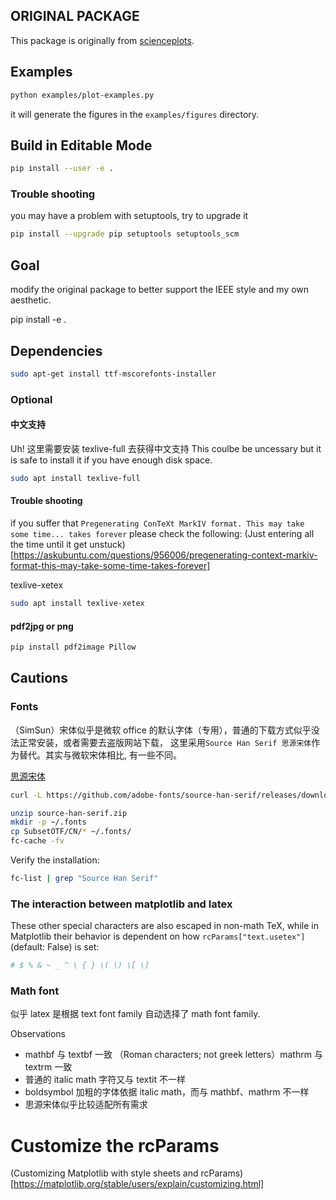 ## ORIGINAL PACKAGE

This package is originally from [scienceplots](https://github.com/garrettj403/SciencePlots).

## Examples

```sh
python examples/plot-examples.py
```

it will generate the figures in the `examples/figures` directory.

## Build in Editable Mode

```sh
pip install --user -e .
```

### Trouble shooting

you may have a problem with setuptools, try to upgrade it

```sh
pip install --upgrade pip setuptools setuptools_scm
```

## Goal

modify the original package to better support the IEEE style and my own aesthetic.

pip install -e .

## Dependencies

```sh
sudo apt-get install ttf-mscorefonts-installer
```

### Optional

#### 中文支持

Uh! 这里需要安装 texlive-full 去获得中文支持
This coulbe be uncessary but it is safe to install it if you have enough disk space.

```sh
sudo apt install texlive-full
```

#### Trouble shooting

if you suffer that `Pregenerating ConTeXt MarkIV format. This may take some time... takes forever`
please check the following:
(Just entering all the time until it get unstuck)[https://askubuntu.com/questions/956006/pregenerating-context-markiv-format-this-may-take-some-time-takes-forever]

texlive-xetex

```sh
sudo apt install texlive-xetex
```

#### pdf2jpg or png

```sh
pip install pdf2image Pillow
```

## Cautions

### Fonts

（SimSun）宋体似乎是微软 office 的默认字体（专用），普通的下载方式似乎没法正常安装，或者需要去盗版网站下载，
这里采用`Source Han Serif 思源宋体`作为替代。其实与微软宋体相比, 有一些不同。

[思源宋体](https://source.typekit.com/source-han-serif/cn/)

```sh
curl -L https://github.com/adobe-fonts/source-han-serif/releases/download/2.003R/14_SourceHanSerifCN.zip -o source-han-serif.zip
```

```sh
unzip source-han-serif.zip
mkdir -p ~/.fonts
cp SubsetOTF/CN/* ~/.fonts/
fc-cache -fv
```

Verify the installation:

```sh
fc-list | grep "Source Han Serif"
```

### The interaction between matplotlib and latex

These other special characters are also escaped in non-math TeX, while in Matplotlib their behavior is dependent on how `rcParams["text.usetex"]` (default: False) is set:

```python
# $ % & ~ _ ^ \ { } \( \) \[ \]
```

### Math font

似乎 latex 是根据 text font family 自动选择了 math font family.

Observations

- mathbf 与 textbf 一致 （Roman characters; not greek letters）mathrm 与 textrm 一致
- 普通的 italic math 字符又与 textit 不一样
- boldsymbol 加粗的字体依据 italic math，而与 mathbf、mathrm 不一样
- 思源宋体似乎比较适配所有需求

# Customize the rcParams

(Customizing Matplotlib with style sheets and rcParams)[https://matplotlib.org/stable/users/explain/customizing.html]
